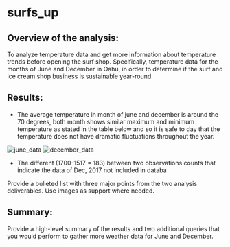 # surfs_up
## Overview of the analysis:
To analyze temperature data and get more information about temperature trends before opening the surf shop. Specifically, temperature data for the months of June and December in Oahu, in order to determine if the surf and ice cream shop business is sustainable year-round.

## Results: 
- The average temperature in month of june and december is around the 70 degrees, both month shows similar maximum and minimum temperature as stated in the table below and so it     is safe to day that the temperature does not have dramatic fluctuations throughout the year.

![june_data](https://user-images.githubusercontent.com/84524153/128582421-166a9245-8fcf-4033-9d4a-7a7e0bc6b726.png)
  ![december_data](https://user-images.githubusercontent.com/84524153/128582426-8503683d-37a1-4dd5-a238-1010faab9b58.png)
  
- The different (1700-1517 = 183) between two observations counts that indicate the data of Dec, 2017 not included in databa

Provide a bulleted list with three major points from the two analysis deliverables. Use images as support where needed.
## Summary: 
Provide a high-level summary of the results and two additional queries that you would perform to gather more weather data for June and December.
